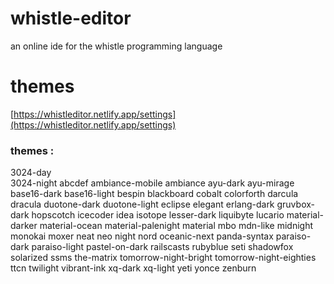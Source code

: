 # whistle-editor 
an online ide for the whistle programming language


# themes

[https://whistleditor.netlify.app/settings](https://whistleditor.netlify.app/settings) 

### themes :
3024-day                                 
3024-night
abcdef
ambiance-mobile
ambiance
ayu-dark
ayu-mirage
base16-dark
base16-light
bespin
blackboard
cobalt
colorforth
darcula
dracula
duotone-dark
duotone-light
eclipse
elegant
erlang-dark
gruvbox-dark
hopscotch
icecoder
idea
isotope
lesser-dark
liquibyte
lucario
material-darker
material-ocean
material-palenight
material
mbo
mdn-like
midnight
monokai
moxer
neat
neo
night
nord
oceanic-next
panda-syntax
paraiso-dark
paraiso-light
pastel-on-dark
railscasts
rubyblue
seti
shadowfox
solarized
ssms
the-matrix
tomorrow-night-bright
tomorrow-night-eighties
ttcn
twilight
vibrant-ink
xq-dark
xq-light
yeti
yonce
zenburn
